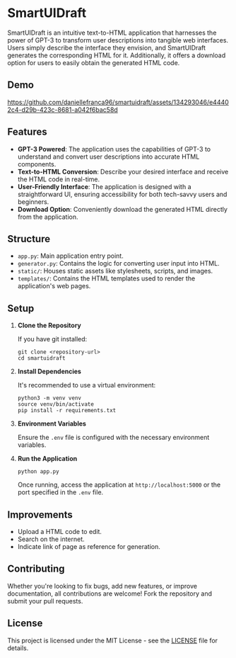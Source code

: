 
# SmartUIDraft

SmartUIDraft is an intuitive text-to-HTML application that harnesses the power of GPT-3 to transform user descriptions into tangible web interfaces. Users simply describe the interface they envision, and SmartUIDraft generates the corresponding HTML for it. Additionally, it offers a download option for users to easily obtain the generated HTML code.

## Demo
https://github.com/daniellefranca96/smartuidraft/assets/134293046/e44402c4-d29b-423c-8681-a042f6bac58d



## Features

- **GPT-3 Powered**: The application uses the capabilities of GPT-3 to understand and convert user descriptions into accurate HTML components.
- **Text-to-HTML Conversion**: Describe your desired interface and receive the HTML code in real-time.
- **User-Friendly Interface**: The application is designed with a straightforward UI, ensuring accessibility for both tech-savvy users and beginners.
- **Download Option**: Conveniently download the generated HTML directly from the application.

## Structure

- `app.py`: Main application entry point.
- `generator.py`: Contains the logic for converting user input into HTML.
- `static/`: Houses static assets like stylesheets, scripts, and images.
- `templates/`: Contains the HTML templates used to render the application's web pages.

## Setup

1. **Clone the Repository**

   If you have git installed:
   ```
   git clone <repository-url>
   cd smartuidraft
   ```

2. **Install Dependencies**

   It's recommended to use a virtual environment:
   ```
   python3 -m venv venv
   source venv/bin/activate
   pip install -r requirements.txt
   ```

3. **Environment Variables**

   Ensure the `.env` file is configured with the necessary environment variables.

4. **Run the Application**

   ```
   python app.py
   ```

   Once running, access the application at `http://localhost:5000` or the port specified in the `.env` file.

## Improvements

- Upload a HTML code to edit.
- Search on the internet.
- Indicate link of page as reference for generation.

## Contributing

Whether you're looking to fix bugs, add new features, or improve documentation, all contributions are welcome! Fork the repository and submit your pull requests.

## License

This project is licensed under the MIT License - see the [LICENSE](LICENSE) file for details.
